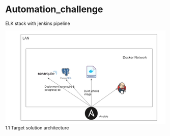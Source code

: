 # Automation_challenge
ELK stack with jenkins pipeline

![alt text](https://github.com/Papekhaly/Automation_challenge/blob/main/ci-cd_tools.PNG)
1.1 Target solution architecture
